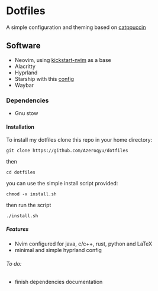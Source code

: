 # Dotfiles
A simple configuration and theming based on [catppuccin](https://github.com/catppuccin/catppuccin) 
## Software 
* Neovim, using  [kickstart-nvim](https://github.com/nvim-lua/kickstart.nvim) as a base
* Alacritty
* Hyprland
* Starship with this [config](https://gist.github.com/8KCoffeeWizard/668f33164c981c5cc39978d6a8e91308)
* Waybar
### Dependencies
* Gnu stow
#### Installation
To install my dotfiles clone this repo in your home directory:

    git clone https://github.com/Azeroqyu/dotfiles
then 

    cd dotfiles
you can use the simple install script provided:

    chmod -x install.sh

then run the script
 
    ./install.sh



##### Features 
* Nvim configured for java, c/c++, rust, python and LaTeX
* minimal and simple hyprland config 

###### To do:
* finish dependencies documentation
